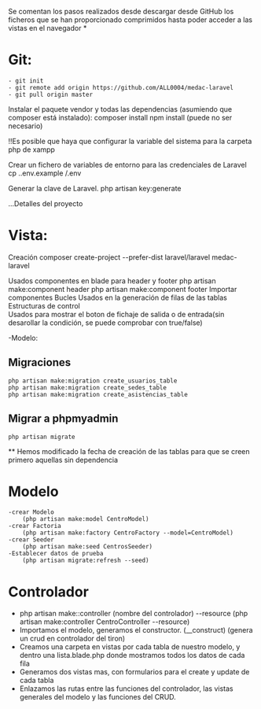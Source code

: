  Se comentan los pasos realizados desde descargar desde GitHub los ficheros que se han proporcionado comprimidos hasta poder
acceder a las vistas en el navegador *

# Git:
	- git init
	- git remote add origin https://github.com/ALL0004/medac-laravel
	- git pull origin master

Instalar el paquete vendor y todas las dependencias (asumiendo que composer está instalado):
	composer install
	npm install (puede no ser necesario)

!!Es posible que haya que configurar la variable del sistema para la carpeta php de xampp

Crear un fichero de variables de entorno para las credenciales de Laravel
	cp .\.env.example /.env

Generar la clave de Laravel.
	php artisan key:generate



...Detalles del proyecto

# Vista:

Creación
	composer create-project --prefer-dist laravel/laravel medac-laravel

Usados componentes en blade para header y footer
	php artisan make:component header
	php artisan make:component footer
Importar componentes
	<x-header/>
	<x-footer/>
Bucles
	Usados en la generación de filas de las tablas
Estructuras de control	
	Usados para mostrar el boton de fichaje de salida o de entrada(sin desarollar la condición, se puede comprobar con true/false)

-Modelo:

## Migraciones
	php artisan make:migration create_usuarios_table
	php artisan make:migration create_sedes_table
	php artisan make:migration create_asistencias_table

## Migrar a phpmyadmin

	php artisan migrate

** Hemos modificado la fecha de creación de las tablas para que se creen primero aquellas sin dependencia


# Modelo
	-crear Modelo
		(php artisan make:model CentroModel)
	-crear Factoria
		(php artisan make:factory CentroFactory --model=CentroModel)
	-crear Seeder
		(php artisan make:seed CentrosSeeder)
	-Establecer datos de prueba
		(php artisan migrate:refresh --seed)


# Controlador
	
  - php artisan make::controller (nombre del controlador) --resource
		(php artisan make:controller CentroController --resource)
  - Importamos el modelo, generamos el constructor. (__construct)
  		(genera un crud en controlador del tiron)
  - Creamos una carpeta en vistas por cada tabla de nuestro modelo, y dentro una lista.blade.php donde mostramos todos los datos de cada fila
  - Generamos dos vistas mas, con formularios para el create y update de cada tabla
  - Enlazamos las rutas entre las funciones del controlador, las vistas generales del modelo y las funciones del CRUD.	
